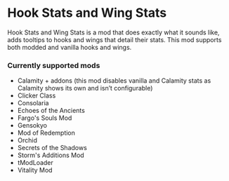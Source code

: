 # Hook Stats and Wing Stats

Hook Stats and Wing Stats is a mod that does exactly what it sounds like, adds tooltips to hooks and wings that detail
their stats. This mod supports both modded and vanilla hooks and wings.

### **Currently supported mods**

* Calamity + addons (this mod disables vanilla and Calamity stats as Calamity shows its own and isn’t configurable)
* Clicker Class
* Consolaria
* Echoes of the Ancients
* Fargo's Souls Mod
* Gensokyo
* Mod of Redemption
* Orchid
* Secrets of the Shadows
* Storm's Additions Mod
* tModLoader
* Vitality Mod